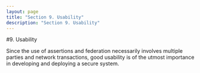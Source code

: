 ```yaml
---
layout: page
title: "Section 9. Usability"
description: "Section 9. Usability"
---
```


#9. Usability

Since the use of assertions and federation necessarily involves multiple parties and network transactions, good usability is of the utmost importance in developing and deploying a secure system.